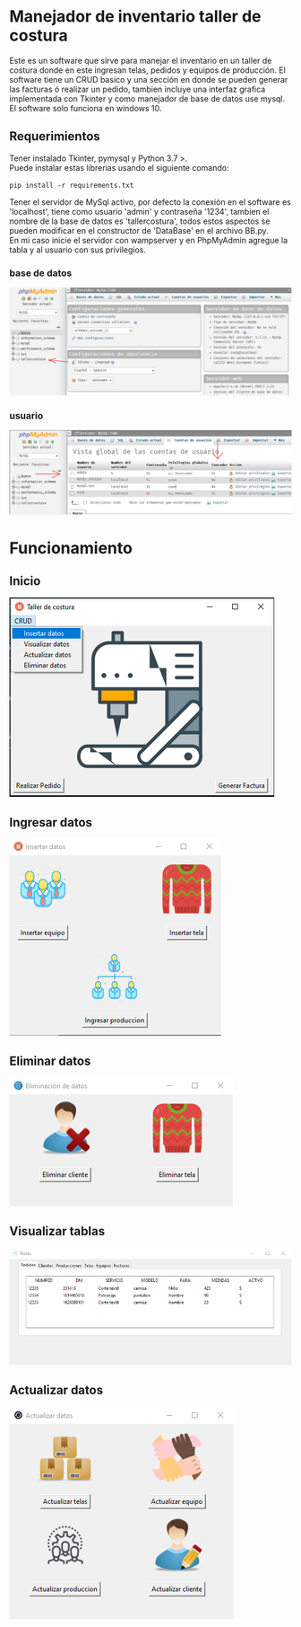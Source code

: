 # Manejador de inventario taller de costura
Este es un software que sirve para manejar el inventario en un taller de costura donde en este ingresan telas, pedidos y equipos de producción. El software tiene un CRUD basico y una sección en donde se pueden generar las facturas ó realizar un pedido, tambien incluye una interfaz grafica implementada con Tkinter y como manejador de base de datos use mysql. El software solo funciona en windows 10.

## Requerimientos
Tener instalado Tkinter, pymysql y Python 3.7 >.  
Puede instalar estas librerias usando el siguiente comando:

```
pip install -r requirements.txt    
```

Tener el servidor de MySql activo, por defecto la conexión en el software es 'localhost', tiene como usuario 'admin' y contraseña '1234', tambien el nombre de la base de datos es 'tallercostura', todos estos aspectos se pueden modificar en el constructor de 'DataBase' en el archivo BB.py.  
En mi caso inicie el servidor con wampserver y en PhpMyAdmin agregue la tabla y al usuario con sus privilegios.  
### base de datos
![Screenshot](screenshots/tallercostura.png)


### usuario

![Screenshot](screenshots/usuario.png)


# Funcionamiento

## Inicio

![Screenshot](screenshots/inicio.png)

## Ingresar datos

![Screenshot](screenshots/insertar.png)

## Eliminar datos

![Screenshot](screenshots/eliminar.png)

## Visualizar tablas

![Screenshot](screenshots/tablas.png)

## Actualizar datos

![Screenshot](screenshots/actualizar.png)
